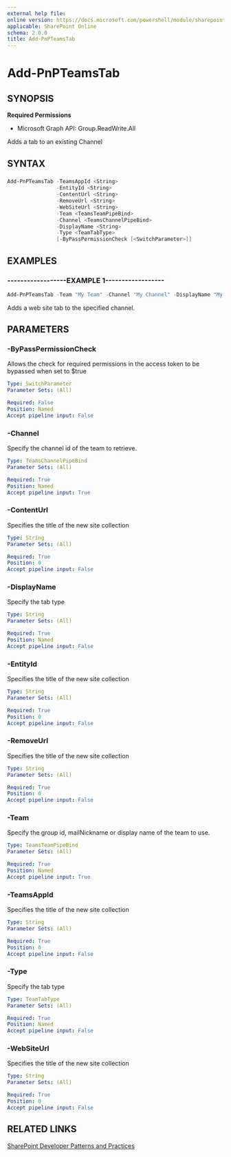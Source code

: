 ```yaml
---
external help file:
online version: https://docs.microsoft.com/powershell/module/sharepoint-pnp/add-pnpteamstab
applicable: SharePoint Online
schema: 2.0.0
title: Add-PnPTeamsTab
---
```


# Add-PnPTeamsTab

## SYNOPSIS

**Required Permissions**

  * Microsoft Graph API: Group.ReadWrite.All

Adds a tab to an existing Channel

## SYNTAX 

### 
```powershell
Add-PnPTeamsTab -TeamsAppId <String>
                -EntityId <String>
                -ContentUrl <String>
                -RemoveUrl <String>
                -WebSiteUrl <String>
                -Team <TeamsTeamPipeBind>
                -Channel <TeamsChannelPipeBind>
                -DisplayName <String>
                -Type <TeamTabType>
                [-ByPassPermissionCheck [<SwitchParameter>]]
```

## EXAMPLES

### ------------------EXAMPLE 1------------------
```powershell
Add-PnPTeamsTab -Team "My Team" -Channel "My Channel" -DisplayName "My Channel" -Type WebSite -ContentUrl "https://aka.ms/sppnp
```

Adds a web site tab to the specified channel.

## PARAMETERS

### -ByPassPermissionCheck
Allows the check for required permissions in the access token to be bypassed when set to $true

```yaml
Type: SwitchParameter
Parameter Sets: (All)

Required: False
Position: Named
Accept pipeline input: False
```

### -Channel
Specify the channel id of the team to retrieve.

```yaml
Type: TeamsChannelPipeBind
Parameter Sets: (All)

Required: True
Position: Named
Accept pipeline input: True
```

### -ContentUrl
Specifies the title of the new site collection

```yaml
Type: String
Parameter Sets: (All)

Required: True
Position: 0
Accept pipeline input: False
```

### -DisplayName
Specify the tab type

```yaml
Type: String
Parameter Sets: (All)

Required: True
Position: Named
Accept pipeline input: False
```

### -EntityId
Specifies the title of the new site collection

```yaml
Type: String
Parameter Sets: (All)

Required: True
Position: 0
Accept pipeline input: False
```

### -RemoveUrl
Specifies the title of the new site collection

```yaml
Type: String
Parameter Sets: (All)

Required: True
Position: 0
Accept pipeline input: False
```

### -Team
Specify the group id, mailNickname or display name of the team to use.

```yaml
Type: TeamsTeamPipeBind
Parameter Sets: (All)

Required: True
Position: Named
Accept pipeline input: True
```

### -TeamsAppId
Specifies the title of the new site collection

```yaml
Type: String
Parameter Sets: (All)

Required: True
Position: 0
Accept pipeline input: False
```

### -Type
Specify the tab type

```yaml
Type: TeamTabType
Parameter Sets: (All)

Required: True
Position: Named
Accept pipeline input: False
```

### -WebSiteUrl
Specifies the title of the new site collection

```yaml
Type: String
Parameter Sets: (All)

Required: True
Position: 0
Accept pipeline input: False
```

## RELATED LINKS

[SharePoint Developer Patterns and Practices](https://aka.ms/sppnp)
